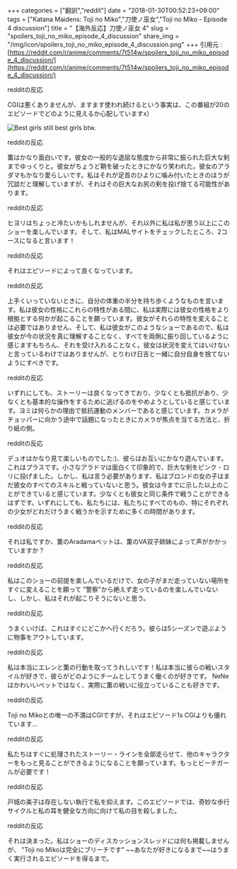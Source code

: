+++
categories = ["翻訳","reddit"]
date = "2018-01-30T00:52:23+09:00"
tags = ["Katana Maidens: Toji no Miko","刀使ノ巫女","Toji no Miko - Episode 4 discussion"]
title = "【海外反応】刀使ノ巫女 4"
slug = "spoilers_toji_no_miko_episode_4_discussion"
share_img = "/img/icon/spoilers_toji_no_miko_episode_4_discussion.png"
+++
引用元 : [https://reddit.com/r/anime/comments/7t514w/spoilers_toji_no_miko_episode_4_discussion/](https://reddit.com/r/anime/comments/7t514w/spoilers_toji_no_miko_episode_4_discussion/)

<p><span class="reddit-comment">redditの反応</span></p>CGIは悪くありませんが、ますます使われ続けるという事実は、この番組が20のエピソードでどのように見えるか心配していますx）

![Best girls still best girls btw.](https://i.imgur.com/Ju2Pzp3.png)

<p><span class="reddit-comment">redditの反応</span></p>薫はかなり面白いです。彼女の一般的な退屈な態度から非常に振られた巨大な剣までゆっくりと。彼女がちょうど鞘を破ったときにかなり笑われた。彼女のアラダマもかなり愛らしいです。私はそれが足首のひよりに噛み付いたときのほうが冗談だと​​理解していますが、それはその巨大なお尻の剣を投げ捨てる可能性があります。

<p><span class="reddit-comment">redditの反応</span></p>ヒヨリはちょっと冷たいかもしれませんが、それ以外に私は私が思う以上にこのショーを楽しんでいます。そして、私はMALサイトをチェックしたところ、2コースになると言います！

<p><span class="reddit-comment">redditの反応</span></p>それはエピソードによって良くなっています。

<p><span class="reddit-comment">redditの反応</span></p>上手くいっていないときに、自分の体重の半分を持ち歩くようなものを言います。私は彼女の性格にこれらの特性がある間に、私は実際には彼女の性格をより根拠とする何かが起こることを願っています。彼女がそれらの特性を変えることは必要ではありません、そして、私は彼女がこのようなショーであるので、私は彼女が今の状況を真に理解することなく、すべてを両側に振り回しているように感じますもちろん、それを受け入れることなく。彼女は状況を変えてはいけないと言っているわけではありませんが、とりわけ日吉と一緒に自分自身を捨てないようにすべきです。

<p><span class="reddit-comment">redditの反応</span></p>いずれにしても、ストーリーは良くなってきており、少なくとも抵抗があり、少なくとも基本的な操作をするために逃げるのをやめようとしていると感じています。ヨミは何らかの理由で抵抗運動のメンバーであると感じています。カメラがチョッパーに向かう途中で話題になったときにカメラが焦点を当てる方法と、折り紙の側。

<p><span class="reddit-comment">redditの反応</span></p>デュオはかなり見て楽しいものでした:)、彼らはお互いにかなり遊んでいます。これはプラスです。小さなアラドマは面白くて印象的で、巨大な剣をピンク - ロリに投げました。しかし、私は言う必要があります、私はブロンドの女の子はまだ彼女のすべてのスキルと戦っていないと思う。彼女は今までに示した以上のことができていると感じています。少なくとも彼女と同じ条件で戦うことができるはずです。いずれにしても、私たちには、私たちにすべてのもの、特にそれぞれの少女がどれだけうまく戦うかを示すために多くの時間があります。

<p><span class="reddit-comment">redditの反応</span></p>それは私ですか、薫のAradamaペットは、薫のVA双子姉妹によって声がかかっていますか？

<p><span class="reddit-comment">redditの反応</span></p>私はこのショーの前提を楽しんでいるだけで、女の子がまだ走っていない場所をすぐに変えることを願って "警察"から絶えず走っているのを楽しんでいないし、しかし、私はそれが起こりそうにないと思う。

<p><span class="reddit-comment">redditの反応</span></p>うまくいけば、これはすぐにどこかへ行くだろう。彼らは5シーズンで遊ぶように物事をアウトしています。

<p><span class="reddit-comment">redditの反応</span></p>私は本当にエレンと薫の行動を取ってうれしいです！私は本当に彼らの戦いスタイルが好きで、彼らがどのようにチームとしてうまく働くのが好きです。 NeNeはかわいいペットではなく、実際に薫の戦いに役立っていることも好きです。

<p><span class="reddit-comment">redditの反応</span></p>Toji no Mikoとの唯一の不満はCGIですが、それはエピソード1s CGIよりも優れています...

<p><span class="reddit-comment">redditの反応</span></p>私たちはすぐに処理されたストーリー・ラインを全部走らせて、他のキャラクターをもっと見ることができるようになることを願っています。もっとビーチガールが必要です！

<p><span class="reddit-comment">redditの反応</span></p>戸城の美子は存在しない執行で私を抑えます。このエピソードでは、奇妙な歩行サイクルと私の耳を健全な方向に向けて私の目を殺しました。

<p><span class="reddit-comment">redditの反応</span></p>それは決まった。私はショーのディスカッションスレッドには何も掲載しませんが、 "Toji no Mikoは完全にブリーチです" ~~あなたが好きになるまで~~はうまく実行されるエピソードを得るまで。
